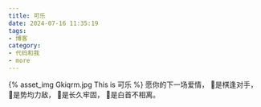 ```yaml
---
title: 可乐
date: 2024-07-16 11:35:19
tags:
- 博客
category:
- 代码和我
- more
---
```

{% asset_img Gkiqrm.jpg This is 可乐 %}
愿你的下一场爱情，
是棋逢对手，
是势均力敌，
是长久牢固，
是白首不相离。
